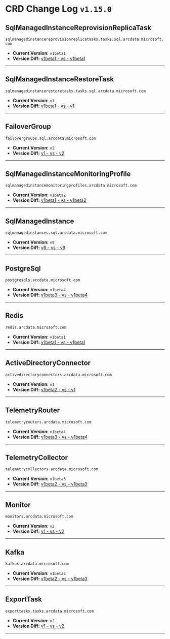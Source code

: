 # CRD Change Log `v1.15.0`
## SqlManagedInstanceReprovisionReplicaTask
`sqlmanagedinstancereprovisionreplicatasks.tasks.sql.arcdata.microsoft.com`
- **Current Version:** `v1beta1`
- **Version Diff:** [v1beta1 - vs - v1beta1](https://htmlpreview.github.io/?https://github.com/arcdatabot/azure_arc/blob/main/arc_data_services/crds/sql-managed-instance-reprovision-replica-task-from-v1beta1-to-v1beta1-report.html)
----
## SqlManagedInstanceRestoreTask
`sqlmanagedinstancerestoretasks.tasks.sql.arcdata.microsoft.com`
- **Current Version:** `v1`
- **Version Diff:** [v1beta1 - vs - v1](https://htmlpreview.github.io/?https://github.com/arcdatabot/azure_arc/blob/main/arc_data_services/crds/sql-managed-instance-restore-task-from-v1beta1-to-v1-report.html)
----
## FailoverGroup
`failovergroups.sql.arcdata.microsoft.com`
- **Current Version:** `v2`
- **Version Diff:** [v1 - vs - v2](https://htmlpreview.github.io/?https://github.com/arcdatabot/azure_arc/blob/main/arc_data_services/crds/failover-group-from-v1-to-v2-report.html)
----
## SqlManagedInstanceMonitoringProfile
`sqlmanagedinstancemonitoringprofiles.arcdata.microsoft.com`
- **Current Version:** `v1beta2`
- **Version Diff:** [v1beta1 - vs - v1beta2](https://htmlpreview.github.io/?https://github.com/arcdatabot/azure_arc/blob/main/arc_data_services/crds/sql-managed-instance-monitoring-profile-from-v1beta1-to-v1beta2-report.html)
----
## SqlManagedInstance
`sqlmanagedinstances.sql.arcdata.microsoft.com`
- **Current Version:** `v9`
- **Version Diff:** [v8 - vs - v9](https://htmlpreview.github.io/?https://github.com/arcdatabot/azure_arc/blob/main/arc_data_services/crds/sql-managed-instance-from-v8-to-v9-report.html)
----
## PostgreSql
`postgresqls.arcdata.microsoft.com`
- **Current Version:** `v1beta4`
- **Version Diff:** [v1beta3 - vs - v1beta4](https://htmlpreview.github.io/?https://github.com/arcdatabot/azure_arc/blob/main/arc_data_services/crds/postgre-sql-from-v1beta3-to-v1beta4-report.html)
----
## Redis
`redis.arcdata.microsoft.com`
- **Current Version:** `v1beta1`
- **Version Diff:** [v1beta1 - vs - v1beta1](https://htmlpreview.github.io/?https://github.com/arcdatabot/azure_arc/blob/main/arc_data_services/crds/redis-from-v1beta1-to-v1beta1-report.html)
----
## ActiveDirectoryConnector
`activedirectoryconnectors.arcdata.microsoft.com`
- **Current Version:** `v1`
- **Version Diff:** [v1beta2 - vs - v1](https://htmlpreview.github.io/?https://github.com/arcdatabot/azure_arc/blob/main/arc_data_services/crds/active-directory-connector-from-v1beta2-to-v1-report.html)
----
## TelemetryRouter
`telemetryrouters.arcdata.microsoft.com`
- **Current Version:** `v1beta4`
- **Version Diff:** [v1beta3 - vs - v1beta4](https://htmlpreview.github.io/?https://github.com/arcdatabot/azure_arc/blob/main/arc_data_services/crds/telemetry-router-from-v1beta3-to-v1beta4-report.html)
----
## TelemetryCollector
`telemetrycollectors.arcdata.microsoft.com`
- **Current Version:** `v1beta3`
- **Version Diff:** [v1beta2 - vs - v1beta3](https://htmlpreview.github.io/?https://github.com/arcdatabot/azure_arc/blob/main/arc_data_services/crds/telemetry-collector-from-v1beta2-to-v1beta3-report.html)
----
## Monitor
`monitors.arcdata.microsoft.com`
- **Current Version:** `v2`
- **Version Diff:** [v1 - vs - v2](https://htmlpreview.github.io/?https://github.com/arcdatabot/azure_arc/blob/main/arc_data_services/crds/monitor-from-v1-to-v2-report.html)
----
## Kafka
`kafkas.arcdata.microsoft.com`
- **Current Version:** `v1beta3`
- **Version Diff:** [v1beta2 - vs - v1beta3](https://htmlpreview.github.io/?https://github.com/arcdatabot/azure_arc/blob/main/arc_data_services/crds/kafka-from-v1beta2-to-v1beta3-report.html)
----
## ExportTask
`exporttasks.tasks.arcdata.microsoft.com`
- **Current Version:** `v2`
- **Version Diff:** [v1 - vs - v2](https://htmlpreview.github.io/?https://github.com/arcdatabot/azure_arc/blob/main/arc_data_services/crds/export-task-from-v1-to-v2-report.html)
----